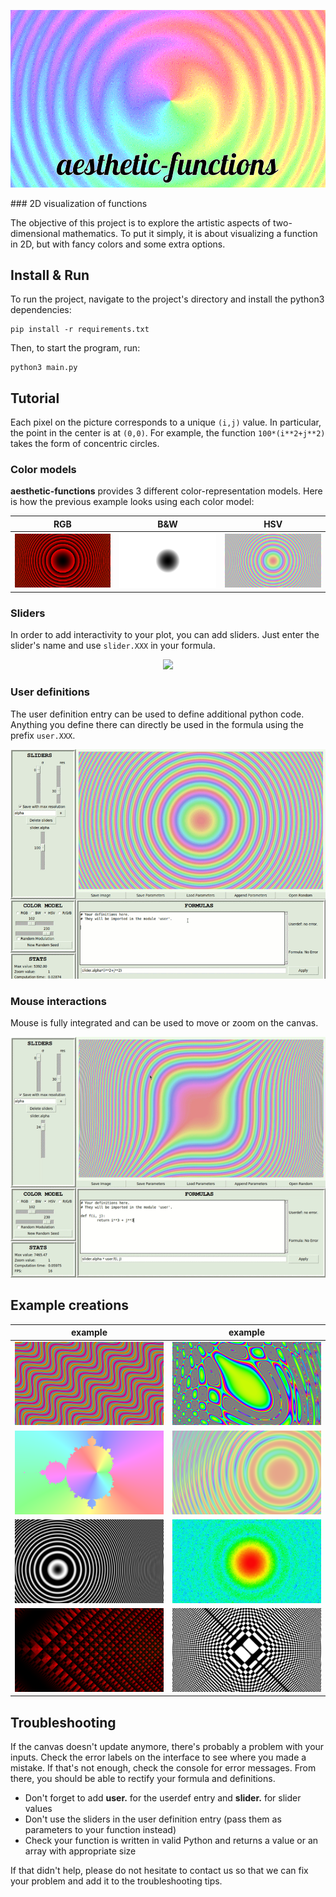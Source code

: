 <p align="center">
<img src="https://github.com/CorentinDumery/aesthetic-functions/blob/master/images/aesthetic-pres.gif" />
</p> 
### 2D visualization of functions

The objective of this project is to explore the artistic aspects of two-dimensional mathematics. To put it simply, it is about visualizing a function in 2D, but with fancy colors and some extra options.

## Install & Run

To run the project, navigate to the project's directory and install the python3 dependencies:
```
pip install -r requirements.txt
```

Then, to start the program, run:
```
python3 main.py
```

## Tutorial
Each pixel on the picture corresponds to a unique ```(i,j)``` value. In particular, the point in the center is at ```(0,0)```. For example, the function ```100*(i**2+j**2)``` takes the form of concentric circles.

### Color models

**aesthetic-functions** provides 3 different color-representation models. Here is how the previous example looks using each color model:

RGB | B&W | HSV
:-------------------------:|:-------------------------:|:-----------------------:
![ex1](images/tutorial/rgb.png) | ![ex1](images/tutorial/bw.png) |  ![ex1](images/tutorial/hsv.png)

### Sliders

In order to add interactivity to your plot, you can add sliders. Just enter the slider's name and use `slider.XXX` in your formula.

<p align="center">
<img src="https://github.com/CorentinDumery/aesthetic-functions/blob/master/images/tutorial/slider_demo.gif" />
</p> 

### User definitions

The user definition entry can be used to define additional python code. Anything you define there can directly be used in the formula using the prefix `user.XXX`.

<p align="center">
<img src="https://github.com/CorentinDumery/aesthetic-functions/blob/master/images/tutorial/userdef_demo.gif" />
</p> 

### Mouse interactions

Mouse is fully integrated and can be used to move or zoom on the canvas.

<p align="center">
<img src="https://github.com/CorentinDumery/aesthetic-functions/blob/master/images/tutorial/mouse_demo.gif" />
</p> 

## Example creations  
example | example    
:-------------------------:|:-----------------------:
![ex1](images/wavies.png) |  ![ex1](images/the_pear_of_illusions.png) |
![ex1](images/rainbow_mandelbrot.png) | ![ex1](images/sundisk.png) |
![ex1](images/vinyl.png) | ![ex1](images/sparkling_sun.png) |
![ex1](images/red_perspective.png) | ![ex1](images/circle_chess.png) |

## Troubleshooting

If the canvas doesn't update anymore, there's probably a problem with your inputs. Check the error labels on the interface to see where you made a mistake. If that's not enough, check the console for error messages. From there, you should be able to rectify your formula and definitions.

- Don't forget to add **user.** for the userdef entry and **slider.** for slider values 
- Don't use the sliders in the user definition entry (pass them as parameters to your function instead)
- Check your function is written in valid Python and returns a value or an array with appropriate size

If that didn't help, please do not hesitate to contact us so that we can fix your problem and add it to the troubleshooting tips.